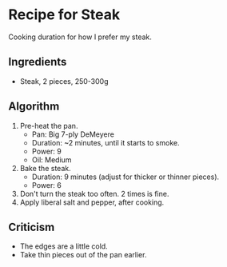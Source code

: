 Recipe for Steak
================
Cooking duration for how I prefer my steak.

Ingredients
-----------
- Steak, 2 pieces, 250-300g

Algorithm
---------
1. Pre-heat the pan.
	- Pan: Big 7-ply DeMeyere
	- Duration: ~2 minutes, until it starts to smoke.
	- Power: 9
	- Oil: Medium
2. Bake the steak.
	- Duration: 9 minutes (adjust for thicker or thinner pieces).
	- Power: 6
3. Don't turn the steak too often. 2 times is fine.
4. Apply liberal salt and pepper, after cooking.

Criticism
---------
- The edges are a little cold.
- Take thin pieces out of the pan earlier.
